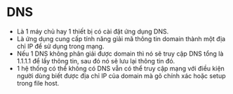 # DNS
- Là 1 máy chủ hay 1 thiết bị có cài đặt ứng dụng DNS.
- Là ứng dụng cung cấp tính năng giải mã thông tin domain thành một địa chỉ IP để sử dụng trong mạng.
- Nếu 1 DNS không phân giải được domain thì nó sẽ truy cập DNS tổng là 1.1.1.1 để lấy thông tin, sau đó nó sẽ lưu lại thông tin đó.
- 1 hệ thống có thể không có DNS vẫn có thể truy cập mạng với điều kiện người dùng biết được địa chỉ IP của domain mà gõ chính xác hoặc setup trong file host.